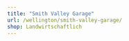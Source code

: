 ```yaml
---
title: "Smith Valley Garage"
url: /wellington/smith-valley-garage/
shop: Landwirtschaftlich
---
```

